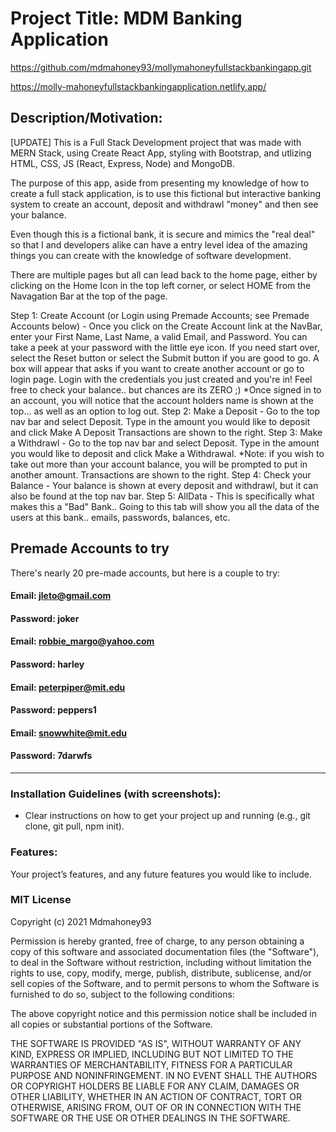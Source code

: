 # Project Title: MDM Banking Application

https://github.com/mdmahoney93/mollymahoneyfullstackbankingapp.git

https://molly-mahoneyfullstackbankingapplication.netlify.app/

## Description/Motivation:

[UPDATE] This is a Full Stack Development project that was made with MERN Stack, using Create React App, styling with Bootstrap, and utlizing HTML, CSS, JS (React, Express, Node) and MongoDB.

The purpose of this app, aside from presenting my knowledge of how to create a full stack application, is to use this fictional but interactive banking system to create an account, deposit and withdrawl "money" and then see your balance.

Even though this is a fictional bank, it is secure and mimics the "real deal" so that I and developers alike can have a entry level idea of the amazing things you can create with the knowledge of software development.

There are multiple pages but all can lead back to the home page, either by clicking on the Home Icon in the top left corner, or select HOME from the Navagation Bar at the top of the page.

Step 1: Create Account (or Login using Premade Accounts; see Premade Accounts below) -
Once you click on the Create Account link at the NavBar, enter your First Name, Last Name, a valid Email, and Password. You can take a peek at your password with the little eye icon. If you need start over, select the Reset button or select the Submit button if you are good to go.
A box will appear that asks if you want to create another account or go to login page. Login with the credentials you just created and you're in! Feel free to check your balance.. but chances are its ZERO ;)
\*Once signed in to an account, you will notice that the account holders name is shown at the top... as well as an option to log out.
Step 2: Make a Deposit -
Go to the top nav bar and select Deposit. Type in the amount you would like to deposit and click Make A Deposit
Transactions are shown to the right.
Step 3: Make a Withdrawl -
Go to the top nav bar and select Deposit. Type in the amount you would like to deposit and click Make a Withdrawal. \*Note: if you wish to take out more than your account balance, you will be prompted to put in another amount.
Transactions are shown to the right.
Step 4: Check your Balance -
Your balance is shown at every deposit and withdrawl, but it can also be found at the top nav bar.
Step 5: AllData -
This is specifically what makes this a "Bad" Bank.. Going to this tab will show you all the data of the users at this bank.. emails, passwords, balances, etc.

## Premade Accounts to try

There's nearly 20 pre-made accounts, but here is a couple to try:

#### Email: jleto@gmail.com

#### Password: joker

#### Email: robbie_margo@yahoo.com

#### Password: harley

#### Email: peterpiper@mit.edu

#### Password: peppers1

#### Email: snowwhite@mit.edu

#### Password: 7darwfs

---

### Installation Guidelines (with screenshots):

- Clear instructions on how to get your project up and running (e.g., git clone, git pull, npm init).

### Features:

Your project’s features, and any future features you would like to include.

### MIT License

Copyright (c) 2021 Mdmahoney93

Permission is hereby granted, free of charge, to any person obtaining a copy
of this software and associated documentation files (the "Software"), to deal
in the Software without restriction, including without limitation the rights
to use, copy, modify, merge, publish, distribute, sublicense, and/or sell
copies of the Software, and to permit persons to whom the Software is
furnished to do so, subject to the following conditions:

The above copyright notice and this permission notice shall be included in all
copies or substantial portions of the Software.

THE SOFTWARE IS PROVIDED "AS IS", WITHOUT WARRANTY OF ANY KIND, EXPRESS OR
IMPLIED, INCLUDING BUT NOT LIMITED TO THE WARRANTIES OF MERCHANTABILITY,
FITNESS FOR A PARTICULAR PURPOSE AND NONINFRINGEMENT. IN NO EVENT SHALL THE
AUTHORS OR COPYRIGHT HOLDERS BE LIABLE FOR ANY CLAIM, DAMAGES OR OTHER
LIABILITY, WHETHER IN AN ACTION OF CONTRACT, TORT OR OTHERWISE, ARISING FROM,
OUT OF OR IN CONNECTION WITH THE SOFTWARE OR THE USE OR OTHER DEALINGS IN THE
SOFTWARE.
